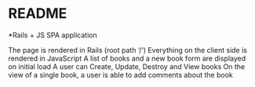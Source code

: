 # README

*Rails + JS SPA application

The page is rendered in Rails (root path ‘/‘)
Everything on the client side is rendered in JavaScript
A list of books and a new book form are displayed on initial load
A user can Create, Update, Destroy and View books
On the view of a single book, a user is able to add comments about the book
